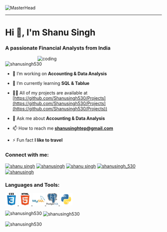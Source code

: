 <img align="top" alt="MasterHead" width="100%" height="200" src="https://static.wixstatic.com/media/6c3893_60b02f5779ab4a239a715f41ba6a007e~mv2_d_5000_1447_s_2.gif">
<hr>
<h1>Hi 👋, I'm Shanu Singh</h1>
<h3>A passionate Financial Analysts from India</h3>
<img align="right" alt="coding" width="400" src="https://i.pinimg.com/originals/fc/71/63/fc71635c7f1b09ed30413f59bb749582.gif"
<p align="left"> <img src="https://komarev.com/ghpvc/?username=shanusingh530&label=Profile%20views&color=0e75b6&style=flat" alt="shanusingh530" /> </p>

- 🔭 I’m working on **Accounting & Data Analysis**

- 🌱 I’m currently learning **SQL & Tablue**

- 👨‍💻 All of my projects are available at [https://github.com/Shanusingh530/Projects](https://github.com/Shanusingh530/Projects](https://github.com/Shanusingh530/Projects))

- 💬 Ask me about **Accounting & Data Analysis**

- 📫 How to reach me **shanusinghtep@gmail.com**

- ⚡ Fun fact **I like to travel**

<h3 align="left">Connect with me:</h3>
<p align="left">
<a href="https://linkedin.com/in/shanu singh" target="blank"><img align="center" src="https://raw.githubusercontent.com/rahuldkjain/github-profile-readme-generator/master/src/images/icons/Social/linked-in-alt.svg" alt="shanu singh" height="30" width="40" /></a>
<a href="https://kaggle.com/shanusingh" target="blank"><img align="center" src="https://raw.githubusercontent.com/rahuldkjain/github-profile-readme-generator/master/src/images/icons/Social/kaggle.svg" alt="shanusingh" height="30" width="40" /></a>
<a href="https://fb.com/shanu singh" target="blank"><img align="center" src="https://raw.githubusercontent.com/rahuldkjain/github-profile-readme-generator/master/src/images/icons/Social/facebook.svg" alt="shanu singh" height="30" width="40" /></a>
<a href="https://instagram.com/shanusingh_530" target="blank"><img align="center" src="https://raw.githubusercontent.com/rahuldkjain/github-profile-readme-generator/master/src/images/icons/Social/instagram.svg" alt="shanusingh_530" height="30" width="40" /></a>
<a href="https://www.youtube.com/c/shanusingh" target="blank"><img align="center" src="https://raw.githubusercontent.com/rahuldkjain/github-profile-readme-generator/master/src/images/icons/Social/youtube.svg" alt="shanusingh" height="30" width="40" /></a>
</p>

<h3 align="left">Languages and Tools:</h3>
<p align="left"> <a href="https://www.w3schools.com/css/" target="_blank" rel="noreferrer"> <img src="https://raw.githubusercontent.com/devicons/devicon/master/icons/css3/css3-original-wordmark.svg" alt="css3" width="40" height="40"/> </a> <a href="https://www.w3.org/html/" target="_blank" rel="noreferrer"> <img src="https://raw.githubusercontent.com/devicons/devicon/master/icons/html5/html5-original-wordmark.svg" alt="html5" width="40" height="40"/> </a> <a href="https://www.mysql.com/" target="_blank" rel="noreferrer"> <img src="https://raw.githubusercontent.com/devicons/devicon/master/icons/mysql/mysql-original-wordmark.svg" alt="mysql" width="40" height="40"/> </a> <a href="https://www.postgresql.org" target="_blank" rel="noreferrer"> <img src="https://raw.githubusercontent.com/devicons/devicon/master/icons/postgresql/postgresql-original-wordmark.svg" alt="postgresql" width="40" height="40"/> </a> <a href="https://www.python.org" target="_blank" rel="noreferrer"> <img src="https://raw.githubusercontent.com/devicons/devicon/master/icons/python/python-original.svg" alt="python" width="40" height="40"/> </a> </p>

<p><img align="left" src="https://github-readme-stats.vercel.app/api/top-langs?username=shanusingh530&show_icons=true&locale=en&layout=compact" alt="shanusingh530" /></p>

<p>&nbsp;<img align="center" src="https://github-readme-stats.vercel.app/api?username=shanusingh530&show_icons=true&locale=en" alt="shanusingh530" /></p>

<p><img align="center" src="https://github-readme-streak-stats.herokuapp.com/?user=shanusingh530&" alt="shanusingh530" /></p>
